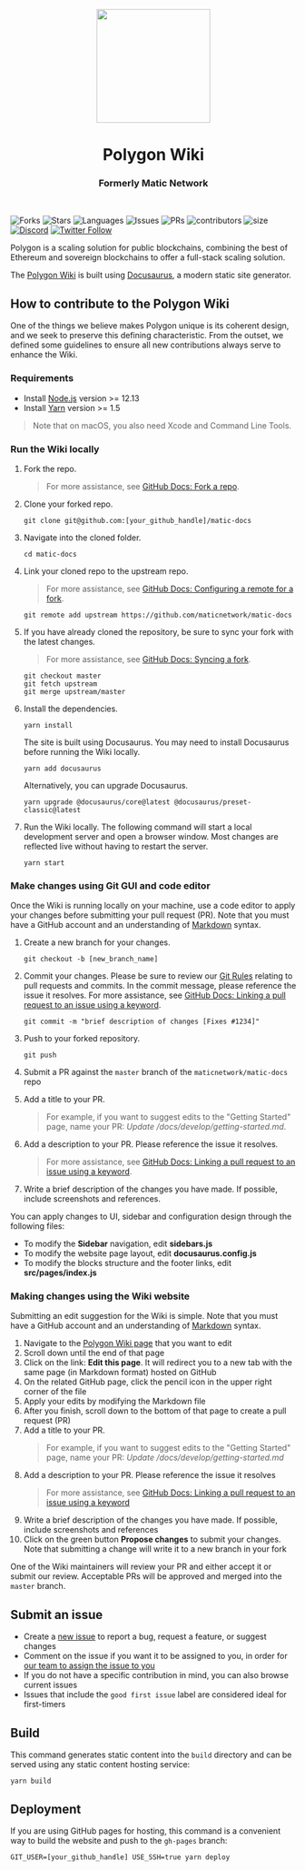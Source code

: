 <p align="center">
<img align="center" src="https://user-images.githubusercontent.com/25497083/156289024-df2c8970-2072-4439-813d-d38809e80eef.png" width="200">
</p>

<div align="Center">
<h1>Polygon Wiki</h1>
<h3> Formerly Matic Network </h3>
</div>

<br>

![Forks](https://img.shields.io/github/forks/maticnetwork/matic-docs?style=social)
![Stars](https://img.shields.io/github/stars/maticnetwork/matic-docs?style=social)
![Languages](https://img.shields.io/github/languages/count/maticnetwork/matic-docs)
![Issues](https://img.shields.io/github/issues/maticnetwork/matic-docs)
![PRs](https://img.shields.io/github/issues-pr-raw/maticnetwork/matic-docs)
![contributors](https://img.shields.io/github/contributors-anon/maticnetwork/matic-docs)
![size](https://img.shields.io/github/languages/code-size/maticnetwork/matic-docs)
[![Discord](https://img.shields.io/discord/714888181740339261?color=1C1CE1&label=Polygon%20%7C%20Discord%20%F0%9F%91%8B%20&style=flat-square)](https://discord.gg/zdwkdvMNY2)
[![Twitter Follow](https://img.shields.io/twitter/follow/0xPolygon.svg?style=social)](https://twitter.com/0xPolygon)

Polygon is a scaling solution for public blockchains, combining the best of Ethereum and sovereign blockchains 
to offer a full-stack scaling solution.

The [Polygon Wiki](https://docs.polygon.technology/) is built using [Docusaurus](https://docusaurus.io/), 
a modern static site generator.

## How to contribute to the Polygon Wiki

One of the things we believe makes Polygon unique is its coherent design, and we seek to preserve this defining 
characteristic. From the outset, we defined some guidelines to ensure all new contributions always serve to enhance the Wiki.

### Requirements

* Install [Node.js](https://nodejs.org/en/download/) version >= 12.13
* Install [Yarn](https://yarnpkg.com/getting-started/install) version >= 1.5  

> Note that on macOS, you also need Xcode and Command Line Tools.

### Run the Wiki locally

1. Fork the repo. 
   > For more assistance, see [GitHub Docs: Fork a repo](https://help.github.com/en/articles/fork-a-repo).
   
2. Clone your forked repo.
   
    ```
    git clone git@github.com:[your_github_handle]/matic-docs
    ```

3. Navigate into the cloned folder.
   
    ```
    cd matic-docs
    ```

4. Link your cloned repo to the upstream repo.
   > For more assistance, see [GitHub Docs: Configuring a remote for a fork](https://docs.github.com/en/github/collaborating-with-issues-and-pull-requests/configuring-a-remote-for-a-fork).
   
    ```
    git remote add upstream https://github.com/maticnetwork/matic-docs
    ```

5. If you have already cloned the repository, be sure to sync your fork with the latest changes. 
   > For more assistance, see [GitHub Docs: Syncing a fork](https://docs.github.com/en/github/collaborating-with-issues-and-pull-requests/syncing-a-fork).

    ```
    git checkout master
    git fetch upstream
    git merge upstream/master
    ```

6. Install the dependencies.
   
    ```
    yarn install
    ```
    
   The site is built using Docusaurus. You may need to install Docusaurus before running the Wiki locally.

   ```
   yarn add docusaurus
   ```
   
   Alternatively, you can upgrade Docusaurus.

   ```
   yarn upgrade @docusaurus/core@latest @docusaurus/preset-classic@latest
   ```

7. Run the Wiki locally. 
   The following command will start a local development server and open a browser window. 
   Most changes are reflected live without having to restart the server.

    ```
    yarn start
    ```

### Make changes using Git GUI and code editor

Once the Wiki is running locally on your machine, use a code editor to apply your changes before submitting 
your pull request (PR). Note that you must have a GitHub account and an understanding of [Markdown](https://daringfireball.net/projects/markdown/) syntax.

1. Create a new branch for your changes.
   
    ```
    git checkout -b [new_branch_name]
    ```

2. Commit your changes. Please be sure to review our [Git Rules](https://docs.polygon.technology/docs/contribute/orientation#git-rules) relating to pull requests and commits. 
   In the commit message, please reference the issue it resolves. 
   For more assistance, see [GitHub Docs: Linking a pull request to an issue using a keyword](https://docs.github.com/en/free-pro-team@latest/github/managing-your-work-on-github/linking-a-pull-request-to-an-issue#linking-a-pull-request-to-an-issue-using-a-keyword).

    ```
    git commit -m "brief description of changes [Fixes #1234]"
    ```

3. Push to your forked repository.
   
    ```
    git push
    ```

4. Submit a PR against the `master` branch of the `maticnetwork/matic-docs` repo
   
5. Add a title to your PR. 
   > For example, if you want to suggest edits to the "Getting Started" page, name your PR: *Update /docs/develop/getting-started.md*.
   
6. Add a description to your PR. Please reference the issue it resolves. 
   > For more assistance, see [GitHub Docs: Linking a pull request to an issue using a keyword](https://docs.github.com/en/free-pro-team@latest/github/managing-your-work-on-github/linking-a-pull-request-to-an-issue#linking-a-pull-request-to-an-issue-using-a-keyword).
   
7. Write a brief description of the changes you have made. If possible, include screenshots and references.

You can apply changes to UI, sidebar and configuration design through the following files:

- To modify the **Sidebar** navigation, edit **sidebars.js**
- To modify the website page layout, edit **docusaurus.config.js**
- To modify the blocks structure and the footer links, edit **src/pages/index.js**

### Making changes using the Wiki website

Submitting an edit suggestion for the Wiki is simple. Note that you must have a GitHub account and an understanding of [Markdown](https://daringfireball.net/projects/markdown/) syntax.

1. Navigate to the [Polygon Wiki page](https://docs.polygon.technology/) that you want to edit
2. Scroll down until the end of that page
3. Click on the link: **Edit this page**. It will redirect you to a new tab with the same page (in Markdown format) hosted on GitHub
4. On the related GitHub page, click the pencil icon in the upper right corner of the file
5. Apply your edits by modifying the Markdown file
6. After you finish, scroll down to the bottom of that page to create a pull request (PR)
7. Add a title to your PR. 
   > For example, if you want to suggest edits to the "Getting Started" page, name your PR: 
   *Update /docs/develop/getting-started.md*
8. Add a description to your PR. Please reference the issue it resolves
   > For more assistance, see [GitHub Docs: Linking a pull request to an issue using a keyword](https://docs.github.com/en/free-pro-team@latest/github/managing-your-work-on-github/linking-a-pull-request-to-an-issue#linking-a-pull-request-to-an-issue-using-a-keyword)
9.  Write a brief description of the changes you have made. If possible, include screenshots and references
10. Click on the green button **Propose changes** to submit your changes. Note that submitting a change will write 
    it to a new branch in your fork

One of the Wiki maintainers will review your PR and either accept it or submit our review. 
Acceptable PRs will be approved and merged into the `master` branch.

## Submit an issue

- Create a [new issue](https://github.com/maticnetwork/matic-docs/issues/new/choose) to report a bug, request a feature, 
  or suggest changes
- Comment on the issue if you want it to be assigned to you, in order for [our team to assign the issue to you](https://github.blog/2019-06-25-assign-issues-to-issue-commenters/)
- If you do not have a specific contribution in mind, you can also browse current issues
- Issues that include the `good first issue` label are considered ideal for first-timers

## Build

This command generates static content into the `build` directory and can be served using any static content hosting 
service:

```
yarn build
```

## Deployment

If you are using GitHub pages for hosting, this command is a convenient way to build the website and push to the 
`gh-pages` branch:

```
GIT_USER=[your_github_handle] USE_SSH=true yarn deploy
```
